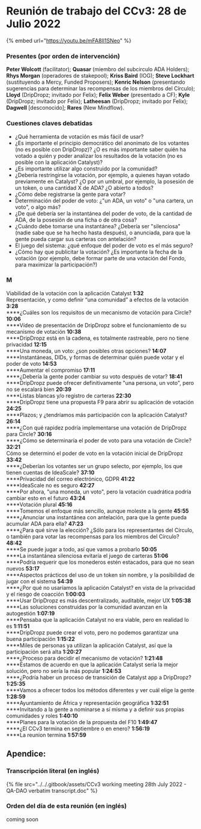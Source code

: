# Reunión de trabajo del CCv3: 28 de Julio 2022

{% embed url="https://youtu.be/mFA8Il1SNeo" %}

### Presentes (por orden de intervención)

**Peter Wolcott** (facilitator); **Quasar** (miembro del subcirculo ADA Holders); **Rhys Morgan** (operadores de stakepool); **Kriss Baird** (IOG); **Steve Lockhart** (sustituyendo a Mercy, Funded Proposers); **Kenric Nelson** (presentando sugerencias para determinar las recompensas de los miembros del Círculo); **Lloyd** (DripDropz; invitado por Felix); **Felix Weber** (presentado a CF); **Kyle** (DripDropz; invitado por Felix); **Latheesan** (DripDropz; invitado por Felix); **Dagwell** \[desconocido];  **Rares** (New Mindflow).

### Cuestiones claves debatidas

* ¿Qué herramienta de votación es más fácil de usar?
* ¿Es importante el principio democrático del anonimato de los votantes (no es posible con DripDropz)? ¿O es más importante saber quién ha votado a quién y poder analizar los resultados de la votación (no es posible con la aplicación Catalyst)?
* ¿Es importante utilizar algo construido por la comunidad?
* ¿Debería restringirse la votación, por ejemplo, a quienes hayan votado previamente en Catalyst? ¿O por un umbral, por ejemplo, la posesión de un token, o una cantidad X de ADA? ¿O abierto a todos?
* ¿Cómo debe registrarse la gente para votar?
* Determinación del poder de voto: ¿"un ADA, un voto" o "una cartera, un voto", o algo más?
* ¿De qué debería ser la instantánea del poder de voto, de la cantidad de ADA, de la posesión de una ficha o de otra cosa?
* ¿Cuándo debe tomarse una instantánea? ¿Debería ser "silenciosa" (nadie sabe que se ha hecho hasta después), o anunciada, para que la gente pueda cargar sus carteras con antelación?
* El juego del sistema: ¿qué enfoque del poder de voto es el más seguro?
* ¿Cómo hay que publicitar la votación? ¿Es importante la fecha de la votación (por ejemplo, debe formar parte de una votación del Fondo, para maximizar la participación?)

### M

Viabilidad de la votación con la aplicación Catalyst **1:32**\
Representación, y como definir “una comunidad” a efectos de la votación **3:28**\
****¿Cuáles son los requisitos de un mecanismo de votación para Circle? **10:06**\
****Vídeo de presentación de DripDropz sobre el funcionamiento de su mecanismo de votación **10:38**\
****DripDropz está en la cadena, es totalmente rastreable, pero no tiene privacidad **12:15**\
****Una moneda, un voto: ¿son posibles otras opciones? **14:07**\
****Instantáneas, DIDs, y formas de determinar quién puede votar y el poder de voto **14:53**\
****Aumentar el compromiso **17:11**\
****¿Debería la gente poder cambiar su voto después de votar? **18:41**\
****DripDropz puede ofrecer definitivamente "una persona, un voto", pero no se escalará bien **20:39**\
****Listas blancas y/o registro de carteras **22:30**\
****DripDropz tiene una propuesta F9 para abrir su aplicación de votación **24:25**\
****Plazos; y ¿tendríamos más participación con la aplicación Catalyst? **26:14**\
****¿Con qué rapidez podría implementarse una votación de DripDropz para Circle? **30:16**\
****¿Cómo se determinaría el poder de voto para una votación de Circle? **32:21**     \
Cómo se determinó el poder de voto en la votación inicial de DripDropz **33:42**\
****¿Deberían los votantes ser un grupo selecto, por ejemplo, los que tienen cuentas de IdeaScale? **37:10**\
****Privacidad del correo electrónico, GDPR **41:22**\
****IdeaScale no es seguro **42:27**\
****Por ahora, "una moneda, un voto", pero la votación cuadrática podría cambiar esto en el futuro **43:24**\
****Votación plural **45:16**\
****Tomemos el enfoque más sencillo, aunque moleste a la gente **45:55**\
****¿Anunciar una instantánea con antelación, para que la gente pueda acumular ADA para ella? **47:23**\
****¿Para qué sirve la elección? ¿Sólo para los representantes del Círculo, o también para votar las recompensas para los miembros del Círculo? **48:42**\
****Se puede jugar a todo, así que vamos a probarlo **50:05**\
****La instantánea silenciosa evitaría el juego de carteras **51:06**\
****Podría requerir que los monederos estén estacados, para que no sean nuevos **53:17**\
****Aspectos prácticos del uso de un token sin nombre, y la posibilidad de jugar con el sistema **54:39**\
****¿Por qué no usaríamos la aplicación Catalyst? en vista de la privacidad y el riesgo de coacción **1:00:03**\
****Usar DripDropz es más descentralizado, auditable, mejor UX **1:05:38**\
****Las soluciones construidas por la comunidad avanzan en la autogestión **1:07:19**\
****Pensaba que la aplicación Catalyst no era viable, pero en realidad lo es **1:11:51**\
****DripDropz puede crear el voto, pero no podemos garantizar una buena participación **1:15:22**\
****Miles de personas ya utilizan la aplicación Catalyst, así que la participación será alta **1:20:27**\
****¿Proceso para decidir el mecanismo de votación? **1:21:48**\
****Estamos de acuerdo en que la aplicación Catalyst sería la mejor solución, pero no sería la más popular **1:24:53**\
****¿Podría haber un proceso de transición de Catalyst app a DripDropz? **1:25:35**\
****Vamos a ofrecer todos los métodos diferentes y ver cuál elige la gente **1:28:59**\
****Ayuntamiento de África y representación geográfica **1:32:51**\
****Invitando a la gente a nominarse a sí misma y a definir sus propias comunidades y roles **1:40:10** \
****Planes para la votación de la propuesta del F10 **1:49:47**\
****¿El CCv3 termina en septiembre o en enero? **1:56:19**\
****La reunion termina **1:57:59**

## Apendice:

### Transcripción literal (en inglés)

{% file src="../../.gitbook/assets/CCv3 working meeting 28th July 2022 - QA-DAO verbatim transcript.doc" %}

### Orden del día de esta reunión (en inglés)

coming soon
